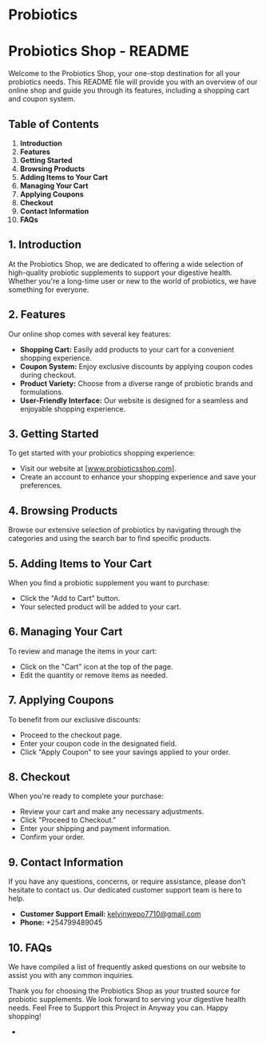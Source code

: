  # Probiotics
 # Probiotics Shop - README

Welcome to the Probiotics Shop, your one-stop destination for all your probiotics needs. This README file will provide you with an overview of our online shop and guide you through its features, including a shopping cart and coupon system.

## Table of Contents

1. **Introduction**
2. **Features**
3. **Getting Started**
4. **Browsing Products**
5. **Adding Items to Your Cart**
6. **Managing Your Cart**
7. **Applying Coupons**
8. **Checkout**
9. **Contact Information**
10. **FAQs**

## 1. Introduction

At the Probiotics Shop, we are dedicated to offering a wide selection of high-quality probiotic supplements to support your digestive health. Whether you're a long-time user or new to the world of probiotics, we have something for everyone.

## 2. Features

Our online shop comes with several key features:

- **Shopping Cart:** Easily add products to your cart for a convenient shopping experience.
- **Coupon System:** Enjoy exclusive discounts by applying coupon codes during checkout.
- **Product Variety:** Choose from a diverse range of probiotic brands and formulations.
- **User-Friendly Interface:** Our website is designed for a seamless and enjoyable shopping experience.

## 3. Getting Started

To get started with your probiotics shopping experience:

- Visit our website at [www.probioticsshop.com].
- Create an account to enhance your shopping experience and save your preferences.

## 4. Browsing Products

Browse our extensive selection of probiotics by navigating through the categories and using the search bar to find specific products.

## 5. Adding Items to Your Cart

When you find a probiotic supplement you want to purchase:

- Click the "Add to Cart" button.
- Your selected product will be added to your cart.

## 6. Managing Your Cart

To review and manage the items in your cart:

- Click on the "Cart" icon at the top of the page.
- Edit the quantity or remove items as needed.

## 7. Applying Coupons

To benefit from our exclusive discounts:

- Proceed to the checkout page.
- Enter your coupon code in the designated field.
- Click "Apply Coupon" to see your savings applied to your order.

## 8. Checkout

When you're ready to complete your purchase:

- Review your cart and make any necessary adjustments.
- Click "Proceed to Checkout."
- Enter your shipping and payment information.
- Confirm your order.

## 9. Contact Information

If you have any questions, concerns, or require assistance, please don't hesitate to contact us. Our dedicated customer support team is here to help.

- **Customer Support Email:** kelvinwepo7710@gmail.com
- **Phone:** +254799489045


## 10. FAQs

We have compiled a list of frequently asked questions on our website to assist you with any common inquiries.

Thank you for choosing the Probiotics Shop as your trusted source for probiotic supplements. We look forward to serving your digestive health needs. Feel Free to Support this Project in Anyway you can. Happy shopping!

*
